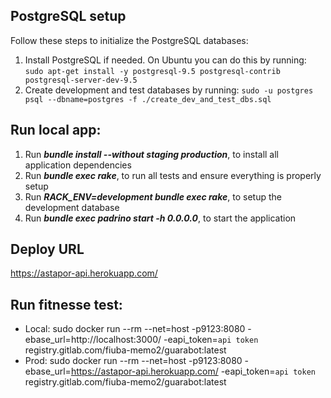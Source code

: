 ## PostgreSQL setup

Follow these steps to initialize the PostgreSQL databases:

1. Install PostgreSQL if needed. On Ubuntu you can do this by running:
`sudo apt-get install -y postgresql-9.5 postgresql-contrib postgresql-server-dev-9.5`
1. Create development and test databases by running:
`sudo -u postgres psql --dbname=postgres -f ./create_dev_and_test_dbs.sql`



## Run local app:


1. Run **_bundle install --without staging production_**, to install all application dependencies
1. Run **_bundle exec rake_**, to run all tests and ensure everything is properly setup
1. Run **_RACK_ENV=development bundle exec rake_**, to setup the development database
1. Run **_bundle exec padrino start -h 0.0.0.0_**, to start the application

## Deploy URL 
https://astapor-api.herokuapp.com/

## Run fitnesse test:
* Local:
  sudo docker run --rm --net=host -p9123:8080 -ebase_url=http://localhost:3000/  -eapi_token=`api token` registry.gitlab.com/fiuba-memo2/guarabot:latest
* Prod: 
  sudo docker run --rm --net=host -p9123:8080 -ebase_url=https://astapor-api.herokuapp.com/  -eapi_token=`api token` registry.gitlab.com/fiuba-memo2/guarabot:latest






